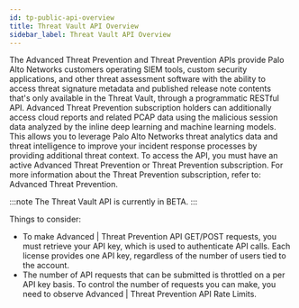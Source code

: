 ```yaml
---
id: tp-public-api-overview
title: Threat Vault API Overview
sidebar_label: Threat Vault API Overview
---
```


The Advanced Threat Prevention and Threat Prevention APIs provide Palo Alto Networks customers operating SIEM tools, custom security applications, and other threat assessment software with the ability to access threat signature metadata and published release note contents that's only available in the Threat Vault, through a programmatic RESTful API. Advanced Threat Prevention subscription holders can additionally access cloud reports and related PCAP data using the malicious session data analyzed by the inline deep learning and machine learning models. This allows you to leverage Palo Alto Networks threat analytics data and threat intelligence to improve your incident response processes by providing additional threat context. To access the API, you must have an active Advanced Threat Prevention or Threat Prevention subscription. For more information about the Threat Prevention subscription, refer to: Advanced Threat Prevention.

:::note 
The Threat Vault API is currently in BETA.
:::  

Things to consider:
   - To make Advanced | Threat Prevention API GET/POST requests, you must retrieve your API key, which is used to authenticate API calls. Each license provides one API key, regardless of the number of users tied to the account.
   - The number of API requests that can be submitted is throttled on a per API key basis. To control the number of requests you can make, you need to observe Advanced | Threat Prevention API Rate Limits.

